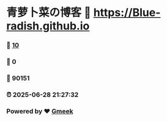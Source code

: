# 青萝卜菜の博客 :link: https://Blue-radish.github.io 
### :page_facing_up: [10](https://Blue-radish.github.io/tag.html) 
### :speech_balloon: 0 
### :hibiscus: 90151 
### :alarm_clock: 2025-06-28 21:27:32 
### Powered by :heart: [Gmeek](https://github.com/Meekdai/Gmeek)
